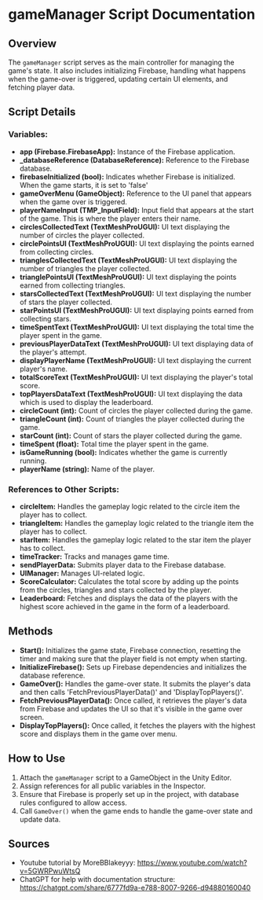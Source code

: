 
# gameManager Script Documentation

## Overview
The `gameManager` script serves as the main controller for managing the game's state. It also includes initializing Firebase, handling what happens when the game-over is triggered, updating certain UI elements, and fetching player data.

## Script Details

### **Variables:**
- **app (Firebase.FirebaseApp):** 
  Instance of the Firebase application.
- **_databaseReference (DatabaseReference):** 
  Reference to the Firebase database.
- **firebaseInitialized (bool):** 
  Indicates whether Firebase is initialized. When the game starts, it is set to 'false'
- **gameOverMenu (GameObject):** 
  Reference to the UI panel that appears when the game over is triggered.
- **playerNameInput (TMP_InputField):** 
  Input field that appears at the start of the game. This is where the player enters their name.
- **circlesCollectedText (TextMeshProUGUI):** 
  UI text displaying the number of circles the player collected.
- **circlePointsUI (TextMeshProUGUI):** 
  UI text displaying the points earned from collecting circles.
- **trianglesCollectedText (TextMeshProUGUI):** 
  UI text displaying the number of triangles the player collected.
- **trianglePointsUI (TextMeshProUGUI):** 
  UI text displaying the points earned from collecting triangles.
- **starsCollectedText (TextMeshProUGUI):** 
  UI text displaying the number of stars the player collected.
- **starPointsUI (TextMeshProUGUI):** 
  UI text displaying points earned from collecting stars.
- **timeSpentText (TextMeshProUGUI):** 
  UI text displaying the total time the player spent in the game.
- **previousPlayerDataText (TextMeshProUGUI):** 
  UI text displaying data of the player's attempt.
- **displayPlayerName (TextMeshProUGUI):** 
  UI text displaying the current player's name.
- **totalScoreText (TextMeshProUGUI):** 
  UI text displaying the player's total score.
- **topPlayersDataText (TextMeshProUGUI):** 
  UI text displaying the data which is used to display the leaderboard.
- **circleCount (int):** 
  Count of circles the player collected during the game.
- **triangleCount (int):** 
  Count of triangles the player collected during the game.
- **starCount (int):** 
  Count of stars the player collected during the game.
- **timeSpent (float):** 
  Total time the player spent in the game.
- **isGameRunning (bool):** 
  Indicates whether the game is currently running.
- **playerName (string):** 
  Name of the player.

### **References to Other Scripts:**
- **circleItem:** 
  Handles the gameplay logic related to the circle item the player has to collect.
- **triangleItem:** 
  Handles the gameplay logic related to the triangle item the player has to collect.
- **starItem:** 
  Handles the gameplay logic related to the star item the player has to collect.
- **timeTracker:** 
  Tracks and manages game time.
- **sendPlayerData:** 
  Submits player data to the Firebase database.
- **UIManager:** 
  Manages UI-related logic.
- **ScoreCalculator:** 
  Calculates the total score by adding up the points from the circles, triangles and stars collected by the player.
- **Leaderboard:** 
  Fetches and displays the data of the players with the highest score achieved in the game in the form of a leaderboard.

## Methods
- **Start():** 
  Initializes the game state, Firebase connection, resetting the timer and making sure that the player field is not empty when starting.
- **InitializeFirebase():** 
  Sets up Firebase dependencies and initializes the database reference.
- **GameOver():** 
  Handles the game-over state. It submits the player's data and then calls 'FetchPreviousPlayerData()' and 'DisplayTopPlayers()'.
- **FetchPreviousPlayerData():** 
  Once called, it retrieves the player's data from Firebase and updates the UI so that it's visible in the game over screen.
- **DisplayTopPlayers():** 
  Once called, it fetches the players with the highest score and displays them in the game over menu.

## How to Use
1. Attach the `gameManager` script to a GameObject in the Unity Editor.
2. Assign references for all public variables in the Inspector.
3. Ensure that Firebase is properly set up in the project, with database rules configured to allow access.
4. Call `GameOver()` when the game ends to handle the game-over state and update data.

## Sources
- Youtube tutorial by MoreBBlakeyyy: https://www.youtube.com/watch?v=5GWRPwuWtsQ
- ChatGPT for help with documentation structure: https://chatgpt.com/share/6777fd9a-e788-8007-9266-d94880160040